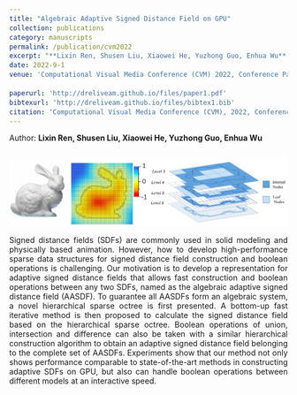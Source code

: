 ```yaml
---
title: "Algebraic Adaptive Signed Distance Field on GPU"
collection: publications
category: manuscripts
permalink: /publication/cvm2022
excerpt: "**Lixin Ren, Shusen Liu, Xiaowei He, Yuzhong Guo, Enhua Wu**. <br/><img src='/images/cvm2022_sdf.png'>"
date: 2022-9-1
venue: 'Computational Visual Media Conference (CVM) 2022, Conference Paper.'

paperurl: 'http://dreliveam.github.io/files/paper1.pdf'
bibtexurl: 'http://dreliveam.github.io/files/bibtex1.bib'
citation: 'Computational Visual Media Conference (CVM), 2022, Conference Paper.'
---
```

Author: **Lixin Ren, Shusen Liu, Xiaowei He, Yuzhong Guo, Enhua Wu**

<br/><img src='/images/cvm2022_sdf.png'>

<p style="text-align: justify;">
Signed distance fields (SDFs) are commonly used in solid modeling and physically based animation. However, how to develop high-performance sparse data structures for signed distance field construction and boolean operations is challenging. Our motivation is to develop a representation for adaptive signed distance fields that allows fast construction and boolean operations between any two SDFs, named as the algebraic adaptive signed distance field (AASDF). To guarantee all AASDFs form an algebraic system, a novel hierarchical sparse octree is first presented. A bottom-up fast iterative method is then proposed to calculate the signed distance field based on the hierarchical sparse octree. Boolean operations of union, intersection and difference can also be taken with a similar hierarchical construction algorithm to obtain an adaptive signed distance field belonging to the complete set of AASDFs. Experiments show that our method not only shows performance comparable to state-of-the-art methods in constructing adaptive SDFs on GPU, but also can handle boolean operations between different models at an interactive speed.
</p>